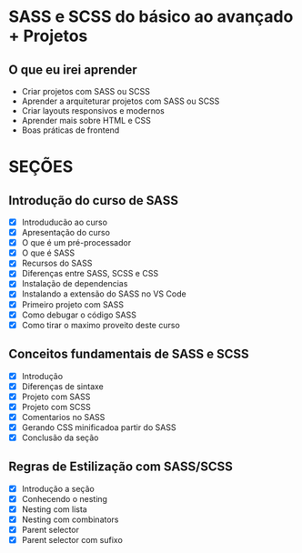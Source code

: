# SASS e SCSS do básico ao avançado + Projetos

## O que eu irei aprender

- Criar projetos com SASS ou SCSS
- Aprender a arquiteturar projetos com SASS ou SCSS
- Criar layouts responsivos e modernos
- Aprender mais sobre HTML e CSS
- Boas práticas de frontend

# SEÇÕES

## Introdução do curso de SASS

- [x] Introduducão ao curso
- [x] Apresentação do curso
- [x] O que é um pré-processador
- [x] O que é SASS
- [x] Recursos do SASS
- [x] Diferenças entre SASS, SCSS e CSS
- [x] Instalação de dependencias
- [x] Instalando a extensão do SASS no VS Code
- [x] Primeiro projeto com SASS
- [x] Como debugar o código SASS
- [x] Como tirar o maximo proveito deste curso

## Conceitos fundamentais de SASS e SCSS

- [x] Introdução
- [x] Diferenças de sintaxe
- [x] Projeto com SASS
- [x] Projeto com SCSS
- [x] Comentarios no SASS
- [x] Gerando CSS minificadoa partir do SASS
- [x] Conclusão da seção

## Regras de Estilização com SASS/SCSS

- [x] Introdução a seção
- [x] Conhecendo o nesting
- [x] Nesting com lista
- [x] Nesting com combinators
- [x] Parent selector
- [x] Parent selector com sufixo
